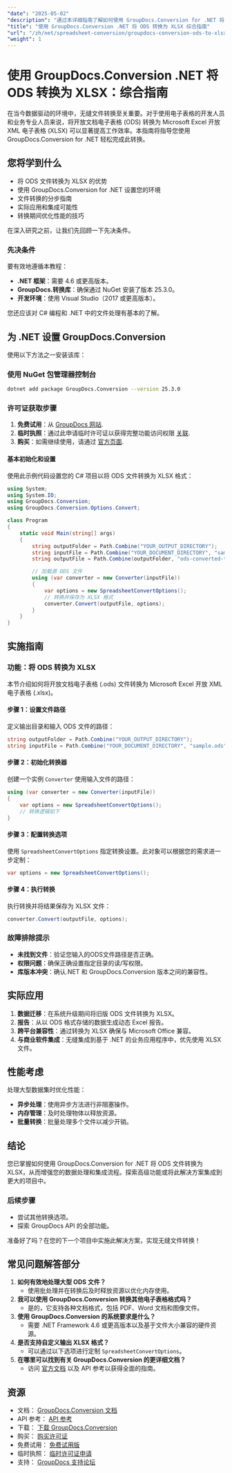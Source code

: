 ```yaml
---
"date": "2025-05-02"
"description": "通过本详细指南了解如何使用 GroupDocs.Conversion for .NET 将开放文档电子表格 (ODS) 无缝转换为 Microsoft Excel (XLSX)。"
"title": "使用 GroupDocs.Conversion .NET 将 ODS 转换为 XLSX 综合指南"
"url": "/zh/net/spreadsheet-conversion/groupdocs-conversion-ods-to-xlsx-net/"
"weight": 1
---
```


# 使用 GroupDocs.Conversion .NET 将 ODS 转换为 XLSX：综合指南

在当今数据驱动的环境中，无缝文件转换至关重要。对于使用电子表格的开发人员和业务专业人员来说，将开放文档电子表格 (ODS) 转换为 Microsoft Excel 开放 XML 电子表格 (XLSX) 可以显著提高工作效率。本指南将指导您使用 GroupDocs.Conversion for .NET 轻松完成此转换。

## 您将学到什么
- 将 ODS 文件转换为 XLSX 的优势
- 使用 GroupDocs.Conversion for .NET 设置您的环境
- 文件转换的分步指南
- 实际应用和集成可能性
- 转换期间优化性能的技巧

在深入研究之前，让我们先回顾一下先决条件。

### 先决条件
要有效地遵循本教程：
- **.NET 框架**：需要 4.6 或更高版本。
- **GroupDocs.转换库**：确保通过 NuGet 安装了版本 25.3.0。
- **开发环境**：使用 Visual Studio（2017 或更高版本）。

您还应该对 C# 编程和 .NET 中的文件处理有基本的了解。

## 为 .NET 设置 GroupDocs.Conversion
使用以下方法之一安装该库：

### 使用 NuGet 包管理器控制台
```bash
dotnet add package GroupDocs.Conversion --version 25.3.0
```

### 许可证获取步骤
1. **免费试用**：从 [GroupDocs 网站](https://releases。groupdocs.com/conversion/net/).
2. **临时执照**：通过此申请临时许可证以获得完整功能访问权限 [关联](https://purchase。groupdocs.com/temporary-license/).
3. **购买**：如需继续使用，请通过 [官方页面](https://purchase。groupdocs.com/buy).

#### 基本初始化和设置
使用此示例代码设置您的 C# 项目以将 ODS 文件转换为 XLSX 格式：

```csharp
using System;
using System.IO;
using GroupDocs.Conversion;
using GroupDocs.Conversion.Options.Convert;

class Program
{
    static void Main(string[] args)
    {
        string outputFolder = Path.Combine("YOUR_OUTPUT_DIRECTORY");
        string inputFile = Path.Combine("YOUR_DOCUMENT_DIRECTORY", "sample.ods"); // 替换为您的实际 ODS 文件名
        string outputFile = Path.Combine(outputFolder, "ods-converted-to.xlsx");

        // 加载源 ODS 文件
        using (var converter = new Converter(inputFile))
        {
            var options = new SpreadsheetConvertOptions();
            // 转换并保存为 XLSX 格式
            converter.Convert(outputFile, options);
        }
    }
}
```

## 实施指南
### 功能：将 ODS 转换为 XLSX
本节介绍如何将开放文档电子表格 (.ods) 文件转换为 Microsoft Excel 开放 XML 电子表格 (.xlsx)。

#### 步骤 1：设置文件路径
定义输出目录和输入 ODS 文件的路径：

```csharp
string outputFolder = Path.Combine("YOUR_OUTPUT_DIRECTORY");
string inputFile = Path.Combine("YOUR_DOCUMENT_DIRECTORY", "sample.ods"); // 替换为您的实际 ODS 文件名
```

#### 步骤 2：初始化转换器
创建一个实例 `Converter` 使用输入文件的路径：

```csharp
using (var converter = new Converter(inputFile))
{
    var options = new SpreadsheetConvertOptions();
    // 转换逻辑如下
}
```

#### 步骤 3：配置转换选项
使用 `SpreadsheetConvertOptions` 指定转换设置。此对象可以根据您的需求进一步定制：

```csharp
var options = new SpreadsheetConvertOptions();
```

#### 步骤 4：执行转换
执行转换并将结果保存为 XLSX 文件：

```csharp
converter.Convert(outputFile, options);
```

### 故障排除提示
- **未找到文件**：验证您输入的ODS文件路径是否正确。
- **权限问题**：确保正确设置指定目录的读/写权限。
- **库版本冲突**：确认.NET 和 GroupDocs.Conversion 版本之间的兼容性。

## 实际应用
1. **数据迁移**：在系统升级期间将旧版 ODS 文件转换为 XLSX。
2. **报告**：从以 ODS 格式存储的数据生成动态 Excel 报告。
3. **跨平台兼容性**：通过转换为 XLSX 确保与 Microsoft Office 兼容。
4. **与商业软件集成**：无缝集成到基于 .NET 的业务应用程序中，优先使用 XLSX 文件。

## 性能考虑
处理大型数据集时优化性能：
- **异步处理**：使用异步方法进行非阻塞操作。
- **内存管理**：及时处理物体以释放资源。
- **批量转换**：批量处理多个文件以减少开销。

## 结论
您已掌握如何使用 GroupDocs.Conversion for .NET 将 ODS 文件转换为 XLSX，从而增强您的数据处理和集成流程。探索高级功能或将此解决方案集成到更大的项目中。

### 后续步骤
- 尝试其他转换选项。
- 探索 GroupDocs API 的全部功能。

准备好了吗？在您的下一个项目中实施此解决方案，实现无缝文件转换！

## 常见问题解答部分
1. **如何有效地处理大型 ODS 文件？**
   - 使用批处理并在转换后及时释放资源以优化内存使用。
2. **我可以使用 GroupDocs.Conversion 转换其他电子表格格式吗？**
   - 是的，它支持各种文档格式，包括 PDF、Word 文档和图像文件。
3. **使用 GroupDocs.Conversion 的系统要求是什么？**
   - 需要 .NET Framework 4.6 或更高版本以及基于文件大小兼容的硬件资源。
4. **是否支持自定义输出 XLSX 格式？**
   - 可以通过以下选项进行定制 `SpreadsheetConvertOptions`。
5. **在哪里可以找到有关 GroupDocs.Conversion 的更详细文档？**
   - 访问 [官方文档](https://docs.groupdocs.com/conversion/net/) 以及 API 参考以获得全面的指南。

## 资源
- 文档： [GroupDocs.Conversion 文档](https://docs.groupdocs.com/conversion/net/)
- API 参考： [API 参考](https://reference.groupdocs.com/conversion/net/)
- 下载： [下载 GroupDocs.Conversion](https://releases.groupdocs.com/conversion/net/)
- 购买： [购买许可证](https://purchase.groupdocs.com/buy)
- 免费试用： [免费试用版](https://releases.groupdocs.com/conversion/net/)
- 临时执照： [临时许可证申请](https://purchase.groupdocs.com/temporary-license/)
- 支持： [GroupDocs 支持论坛](https://forum.groupdocs.com/c/conversion/10)